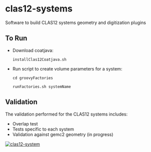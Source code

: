 # clas12-systems

Software to build CLAS12 systems geometry and digitization plugins

## To Run

- Download coatjava:

  `installClas12Coatjava.sh`

- Run script to create volume parameters for a system:

  `cd groovyFactories` 
  
  `runFactories.sh systemName`


## Validation

The validation performed for the CLAS12 systems includes:

- Overlap test
- Tests specific to each system
- Validation against gemc2 geometry (in progress)

<!---
Obtained by Action > Job > ... > Create status badge

TODO:

- validate geometry against gemc2

-->

[![clas12-system](https://github.com/gemc/clas12-systems/actions/workflows/main.yml/badge.svg)](https://github.com/gemc/clas12-systems/actions/workflows/main.yml)



